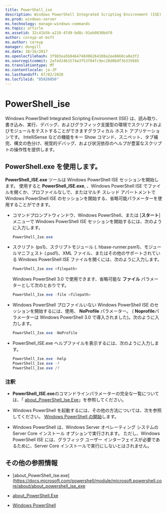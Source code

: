 ```yaml
---
title: PowerShell_ise
description: Windows PowerShell Integrated Scripting Environment (ISE) セッションを開始する PowerShell_ise コマンドのリファレンス記事です。
ms.prod: windows-server
ms.technology: manage-windows-commands
ms.topic: article
ms.assetid: 32c41b5b-a210-47d9-bd8c-91eb9830b4f0
author: coreyp-at-msft
ms.author: coreyp
manager: dongill
ms.date: 10/16/2017
ms.openlocfilehash: 3f983ea5b8464748d86264108a2ee8660ca0e3f2
ms.sourcegitcommit: 2afed2461574a3f53f84fc9ec28d86df3b335685
ms.translationtype: MT
ms.contentlocale: ja-JP
ms.lasthandoff: 07/02/2020
ms.locfileid: "85926056"
---
```

# <a name="powershell_ise"></a>PowerShell_ise

Windows PowerShell Integrated Scripting Environment (ISE) は、読み取り、書き込み、実行、デバッグ、およびグラフィック支援型の環境でスクリプトおよびモジュールをテストすることができますグラフィカル ホスト アプリケーションです。 IntelliSense などの機能をキー Show コマンド、スニペット、タブ補完、構文の色分け、視覚的デバッグ、および状況依存のヘルプが豊富なスクリプトの操作性を提供します。

## <a name="using-powershellexe"></a>PowerShell.exe を使用します。

**PowerShell_ISE.exe** ツールは Windows PowerShell ISE セッションを開始します。 使用すると **PowerShell_ISE.exe**, 、Windows PowerShell ISE でファイルを開くか、プロファイルなしで、またはマルチ スレッド アパートメントで Windows PowerShell ISE のセッションを開始する、省略可能パラメーターを使用することができます。

- コマンドプロンプトウィンドウ、Windows PowerShell、または [**スタート**] メニューで Windows PowerShell ISE セッションを開始するには、次のように入力します。

  ```powershell
  PowerShell_Ise.exe
  ```

- スクリプト (ps1)、スクリプトモジュール (. hbase-runner.psm1)、モジュールマニフェスト (.psd1)、XML ファイル、またはその他のサポートされている Windows PowerShell ISE ファイルを開くには、次のように入力します。

  ```powershell
  PowerShell_Ise.exe <filepath>
  ```

  Windows PowerShell 3.0 で使用できます、省略可能な **ファイル** パラメーターとして次のとおりです。

  ```powershell
  PowerShell_Ise.exe -file <filepath>
  ```

- Windows PowerShell プロファイルいない Windows PowerShell ISE のセッションを開始するには、使用、 **NoProfile** パラメーター。 ( **Noprofile**パラメーターは Windows PowerShell 3.0 で導入されました)。次のように入力します。

  ```powershell
  PowerShell_Ise.exe -NoProfile
  ```

- PowerShell_ISE.exe ヘルプファイルを表示するには、次のように入力します。

    ```powershell
    PowerShell_Ise.exe -help
    PowerShell_Ise.exe -?
    PowerShell_Ise.exe /?
    ```

### <a name="remarks"></a>注釈

- **PowerShell_ISE.exe**のコマンドラインパラメーターの完全な一覧については、「 [about_PowerShell_Ise.Exe](https://docs.microsoft.com/powershell/module/microsoft.powershell.core/about/about_powershell_ise_exe)」を参照してください。

- Windows PowerShell を起動するには、その他の方法については、次を参照してください。 [Windows PowerShell の開始](https://docs.microsoft.com/powershell/scripting/windows-powershell/starting-windows-powershell)します。

- Windows PowerShell は、Windows Server オペレーティング システムの Server Core インストール オプションで実行されます。 ただし、Windows PowerShell ISE には、グラフィック ユーザー インターフェイスが必要であるために、Server Core インストールで実行にしないとはされません。

## <a name="additional-references"></a>その他の参照情報

- [about_PowerShell_Ise.exe](https://docs.microsoft.com/powershell/module/microsoft.powershell.core/about/about_powershell_ise_exe

- [about_PowerShell.Exe](https://docs.microsoft.com/powershell/module/microsoft.powershell.core/about/about_powershell_exe)

- [Windows PowerShell](https://docs.microsoft.com/powershell/)
